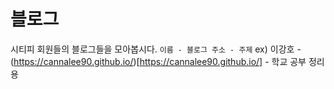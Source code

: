 # 블로그 

시티피 회원들의 블로그들을 모아봅시다.
`이름 - 블로그 주소 - 주제`
ex) 이강호 - (https://cannalee90.github.io/)[https://cannalee90.github.io/] - 학교 공부 정리용
